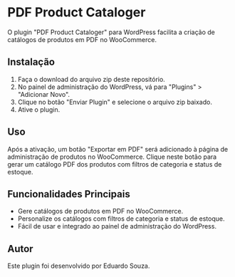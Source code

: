 # PDF Product Cataloger

O plugin "PDF Product Cataloger" para WordPress facilita a criação de catálogos de produtos em PDF no WooCommerce.

## Instalação

1. Faça o download do arquivo zip deste repositório.
2. No painel de administração do WordPress, vá para "Plugins" > "Adicionar Novo".
3. Clique no botão "Enviar Plugin" e selecione o arquivo zip baixado.
4. Ative o plugin.

## Uso

Após a ativação, um botão "Exportar em PDF" será adicionado à página de administração de produtos no WooCommerce. Clique neste botão para gerar um catálogo PDF dos produtos com filtros de categoria e status de estoque.

## Funcionalidades Principais

- Gere catálogos de produtos em PDF no WooCommerce.
- Personalize os catálogos com filtros de categoria e status de estoque.
- Fácil de usar e integrado ao painel de administração do WordPress.

## Autor

Este plugin foi desenvolvido por Eduardo Souza.
